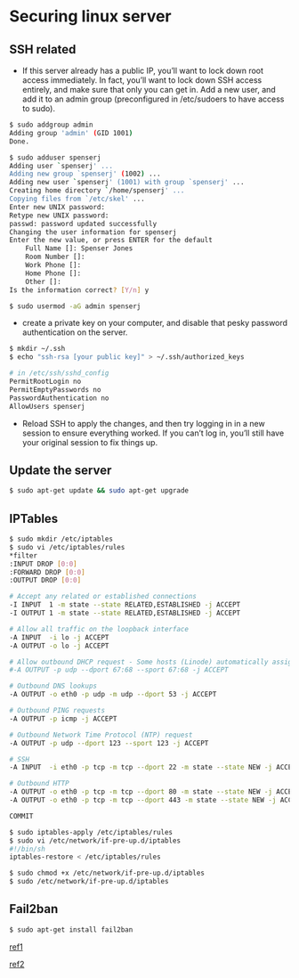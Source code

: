 # Securing linux server

## SSH related

- If this server already has a public IP, you’ll want to lock down root access immediately. In fact, you’ll want to lock down SSH access entirely, and make sure that only you can get in. Add a new user, and add it to an admin group (preconfigured in /etc/sudoers to have access to sudo).

```sh
$ sudo addgroup admin
Adding group 'admin' (GID 1001)
Done.

$ sudo adduser spenserj
Adding user `spenserj' ...
Adding new group `spenserj' (1002) ...
Adding new user `spenserj' (1001) with group `spenserj' ...
Creating home directory `/home/spenserj' ...
Copying files from `/etc/skel' ...
Enter new UNIX password:
Retype new UNIX password:
passwd: password updated successfully
Changing the user information for spenserj
Enter the new value, or press ENTER for the default
    Full Name []: Spenser Jones
    Room Number []:
    Work Phone []:
    Home Phone []:
    Other []:
Is the information correct? [Y/n] y

$ sudo usermod -aG admin spenserj
```

- create a private key on your computer, and disable that pesky password authentication on the server.

```sh
$ mkdir ~/.ssh
$ echo "ssh-rsa [your public key]" > ~/.ssh/authorized_keys

# in /etc/ssh/sshd_config
PermitRootLogin no
PermitEmptyPasswords no
PasswordAuthentication no
AllowUsers spenserj
```

- Reload SSH to apply the changes, and then try logging in in a new session to ensure everything worked. If you can’t log in, you’ll still have your original session to fix things up.

## Update the server

```sh
$ sudo apt-get update && sudo apt-get upgrade
```

## IPTables

```sh
$ sudo mkdir /etc/iptables
$ sudo vi /etc/iptables/rules
*filter
:INPUT DROP [0:0]
:FORWARD DROP [0:0]
:OUTPUT DROP [0:0]

# Accept any related or established connections
-I INPUT  1 -m state --state RELATED,ESTABLISHED -j ACCEPT
-I OUTPUT 1 -m state --state RELATED,ESTABLISHED -j ACCEPT

# Allow all traffic on the loopback interface
-A INPUT  -i lo -j ACCEPT
-A OUTPUT -o lo -j ACCEPT

# Allow outbound DHCP request - Some hosts (Linode) automatically assign the primary IP
#-A OUTPUT -p udp --dport 67:68 --sport 67:68 -j ACCEPT

# Outbound DNS lookups
-A OUTPUT -o eth0 -p udp -m udp --dport 53 -j ACCEPT

# Outbound PING requests
-A OUTPUT -p icmp -j ACCEPT

# Outbound Network Time Protocol (NTP) request
-A OUTPUT -p udp --dport 123 --sport 123 -j ACCEPT

# SSH
-A INPUT  -i eth0 -p tcp -m tcp --dport 22 -m state --state NEW -j ACCEPT

# Outbound HTTP
-A OUTPUT -o eth0 -p tcp -m tcp --dport 80 -m state --state NEW -j ACCEPT
-A OUTPUT -o eth0 -p tcp -m tcp --dport 443 -m state --state NEW -j ACCEPT

COMMIT

$ sudo iptables-apply /etc/iptables/rules
$ sudo vi /etc/network/if-pre-up.d/iptables
#!/bin/sh
iptables-restore < /etc/iptables/rules

$ sudo chmod +x /etc/network/if-pre-up.d/iptables
$ sudo /etc/network/if-pre-up.d/iptables
```

## Fail2ban

```sh
$ sudo apt-get install fail2ban
```


[ref1](http://spenserj.com/blog/2013/07/15/securing-a-linux-server/)

[ref2](http://blog.csdn.net/jlds123/article/details/38110779)
